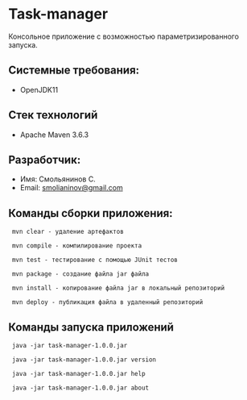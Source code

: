 # Task-manager #
Консольное приложение с возможностью параметризированного запуска.





## Системные требования: ##
  * OpenJDK11

## Стек технологий ##
  * Apache Maven 3.6.3  

## Разработчик: ##
  * Имя: Смольянинов С.
  * Email: smolianinov@gmail.com
    
## Команды сборки приложения: ##
  `  mvn clear - удаление артефактов  `

  `  mvn compile - компилирование проекта  `

  `  mvn test - тестирование с помощью JUnit тестов  `

  `  mvn package - создание файла jar файла  `

  `  mvn install - копирование файла jar в локальный репозиторий  `

  `  mvn deploy - публикация файла в удаленный репозиторий  `

## Команды запуска приложений ##
  `  java -jar task-manager-1.0.0.jar  `

  `  java -jar task-manager-1.0.0.jar version  `

  `  java -jar task-manager-1.0.0.jar help  `

  `  java -jar task-manager-1.0.0.jar about  `
    